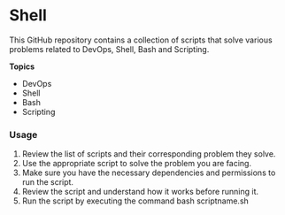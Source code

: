 # Shell

This GitHub repository contains a collection of scripts that solve various problems related to DevOps, Shell, Bash and Scripting.

**Topics**
* DevOps
* Shell
* Bash
* Scripting

### Usage

1. Review the list of scripts and their corresponding problem they solve.
2. Use the appropriate script to solve the problem you are facing.
3. Make sure you have the necessary dependencies and permissions to run the script.
4. Review the script and understand how it works before running it.
5. Run the script by executing the command bash scriptname.sh
